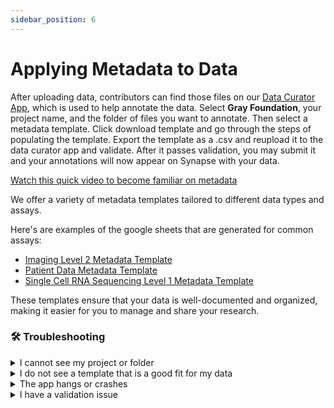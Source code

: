 ```yaml
---
sidebar_position: 6
---
```


# Applying Metadata to Data


After uploading data, contributors can find those files on our [Data Curator App](https://dca.app.sagebionetworks.org/), which is used to help annotate the data. Select **Gray Foundation**, your project name, and the folder of files you want to annotate. Then select a metadata template.
Click download template and go through the steps of populating the template. Export the template as a .csv and reupload it to the data curator app and validate. After it passes validation, you may submit it and your annotations will now appear on Synapse with your data. 

[Watch this quick video to become familiar on metadata](https://www.canva.com/design/DAFuV7s50ck/sKjd9PIPfBNlbHbTlGC15A/watch?utm_content=DAFuV7s50ck&utm_campaign=designshare&utm_medium=link&utm_source=publishsharelink)

We offer a variety of metadata templates tailored to different data types and assays. 

Here's are examples of the google sheets that are generated for common assays:

- [Imaging Level 2 Metadata Template](https://docs.google.com/spreadsheets/u/1/d/1SoGrRLRmKFUjk4hj4YMJKi-9zeiAKm1XIfqjYa9Q6iA/edit)
- [Patient Data Metadata Template](https://docs.google.com/spreadsheets/d/1mawAq6MiSiGfHa6ezEfCir0MVXZCxd3atZvVgE_ZOiM/edit)
- [Single Cell RNA Sequencing Level 1 Metadata Template](https://docs.google.com/spreadsheets/d/1cpiZn6vnehpYaLoi8ponTrDHxqoGIXXEjXqiWpaHSfg/edit#gid=0)

These templates ensure that your data is well-documented and organized, making it easier for you to manage and share your research.

### 🛠️ Troubleshooting 

<details>
<summary> I cannot see my project or folder  </summary>
This is usually a permissions issue. Please contact us to get your account added.

</details>
<details>
<summary> I do not see a template that is a good fit for my data </summary>
Usually the right template should already exist. Contact us and we'll add the right template.

</details>

<details>
<summary> The app hangs or crashes </summary>
Contact the DCC and we'll contact the tooling team for troubleshooting.

</details>

<details>
<summary> I have a validation issue </summary>
Check the validation error messages, and if it is confusing or you disagree, please contact the DCC.

</details>
